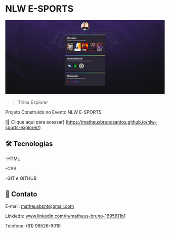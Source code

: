 # NLW E-SPORTS 

![imagem](./.github/imagem.png)

>Trilha Esplorer 

Projeto Construido no Evento NLW E-SPORTS

[🔗 Clique aqui para acessar] (https://matheusbrunosantos.github.io/nlw-sports-explorer/)


## 🛠 Tecnologias

-HTML

-CSS

-GIT e GITHUB


## 📧 Contato

E-mail: matheusbsnt@gmail.com

Linkledn: www.linkedin.com/in/matheus-bruno-1695611b1

Telefone: (61) 98526-9019


